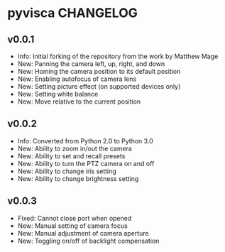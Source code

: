 # pyvisca CHANGELOG

## v0.0.1

- Info: Initial forking of the repository from the work by Matthew Mage
- New: Panning the camera left, up, right, and down
- New: Homing the camera position to its default position
- New: Enabling autofocus of camera lens
- New: Setting picture effect (on supported devices only)
- New: Setting white balance
- New: Move relative to the current position

## v0.0.2

- Info: Converted from Python 2.0 to Python 3.0
- New: Ability to zoom in/out the camera
- New: Ability to set and recall presets
- New: Ability to turn the PTZ camera on and off
- New: Ability to change iris setting
- New: Ability to change brightness setting

## v0.0.3

- Fixed: Cannot close port when opened
- New: Manual setting of camera focus
- New: Manual adjustment of camera aperture
- New: Toggling on/off of backlight compensation
